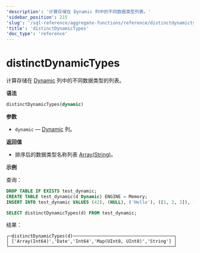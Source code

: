 ```yaml
---
'description': '计算存储在 Dynamic 列中的不同数据类型列表。'
'sidebar_position': 215
'slug': '/sql-reference/aggregate-functions/reference/distinctdynamictypes'
'title': 'distinctDynamicTypes'
'doc_type': 'reference'
---
```



# distinctDynamicTypes

计算存储在 [Dynamic](../../data-types/dynamic.md) 列中的不同数据类型的列表。

**语法**

```sql
distinctDynamicTypes(dynamic)
```

**参数**

- `dynamic` — [Dynamic](../../data-types/dynamic.md) 列。

**返回值**

- 排序后的数据类型名称列表 [Array(String)](../../data-types/array.md)。

**示例**

查询：

```sql
DROP TABLE IF EXISTS test_dynamic;
CREATE TABLE test_dynamic(d Dynamic) ENGINE = Memory;
INSERT INTO test_dynamic VALUES (42), (NULL), ('Hello'), ([1, 2, 3]), ('2020-01-01'), (map(1, 2)), (43), ([4, 5]), (NULL), ('World'), (map(3, 4))
```

```sql
SELECT distinctDynamicTypes(d) FROM test_dynamic;
```

结果：

```reference
┌─distinctDynamicTypes(d)──────────────────────────────────────┐
│ ['Array(Int64)','Date','Int64','Map(UInt8, UInt8)','String'] │
└──────────────────────────────────────────────────────────────┘
```
